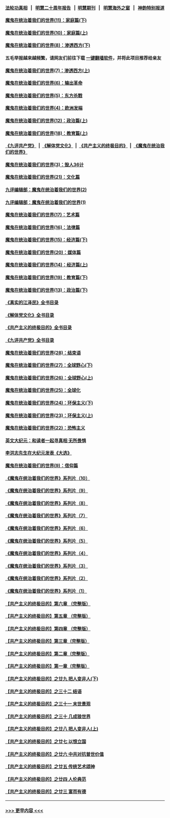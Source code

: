 #### [法轮功真相](https://github.com/gfw-breaker/truth/blob/master/README.md?t=0) &nbsp;&nbsp;|&nbsp;&nbsp; [明慧二十周年报告](https://github.com/gfw-breaker/mh-reports/blob/master/README.md?t=0) &nbsp;&nbsp;|&nbsp;&nbsp;[明慧期刊](https://github.com/gfw-breaker/mh-qikan) &nbsp;&nbsp;|&nbsp;&nbsp; [明慧海外之窗](https://github.com/gfw-breaker/mh-news/blob/master/README.md?t=0) &nbsp;&nbsp;|&nbsp;&nbsp; [神韵特别报道](https://github.com/gfw-breaker/mh-news/blob/master/shenyun.md?t=0)
#### [魔鬼在统治着我们的世界(11)：家庭篇(下)](../pages/nsc422/n10440961.md?t=11290701) 
#### [魔鬼在统治着我们的世界(10)：家庭篇(上)](../pages/nsc422/n10435448.md?t=11290701) 
#### [魔鬼在统治着我们的世界(8)：渗透西方(下)](../pages/nsc422/n10429603.md?t=11290701) 
#### 五毛举报越来越频繁，请网友们前往下载 [一键翻墙软件](https://github.com/gfw-breaker/ssr-accounts)，并将此项目推荐给亲友
#### [魔鬼在统治着我们的世界(7)：渗透西方(上)](../pages/nsc422/n10426013.md?t=11290701) 
#### [魔鬼在统治着我们的世界(6)：输出革命](../pages/nsc422/n10421536.md?t=11290701) 
#### [魔鬼在统治着我们的世界(5)：东方杀戮](../pages/nsc422/n10417707.md?t=11290701) 
#### [魔鬼在统治着我们的世界(4)：欧洲发端](../pages/nsc422/n10414890.md?t=11290701) 
#### [魔鬼在统治着我们的世界(12)：政治篇(上)](../pages/nsc422/n10444576.md?t=11290701) 
#### [魔鬼在统治着我们的世界(18)：教育篇(上)](../pages/nsc422/n10526970.md?t=11290701) 
#### [《九评共产党》](https://github.com/begood0513/9ping.md/blob/master/README.md) &nbsp;|&nbsp; [《解体党文化》](../../../../jtdwh.md/blob/master/README.md)  &nbsp;|&nbsp; [《共产主义的终极目的》](../../../../gczydzjmd.md/blob/master/README.md) &nbsp;|&nbsp; [《魔鬼在统治我们的世界》](../../../../mgztzwmdsj.md/blob/master/README.md) 
#### [魔鬼在统治着我们的世界(3)：毁人36计](../pages/nsc422/n10411583.md?t=11290701) 
#### [魔鬼在统治着我们的世界(21)：文化篇](../pages/nsc422/n10597706.md?t=11290701) 
#### [九评编辑部：魔鬼在统治着我们的世界(2)](../pages/nsc422/n10410036.md?t=11290701) 
#### [九评编辑部：魔鬼在统治着我们的世界(1)](../pages/nsc422/n10406825.md?t=11290701) 
#### [魔鬼在统治着我们的世界(17)：艺术篇](../pages/nsc422/n10499093.md?t=11290701) 
#### [魔鬼在统治着我们的世界(16)：法律篇](../pages/nsc422/n10485969.md?t=11290701) 
#### [魔鬼在统治着我们的世界(15)：经济篇(下)](../pages/nsc422/n10469975.md?t=11290701) 
#### [魔鬼在统治着我们的世界(20)：媒体篇](../pages/nsc422/n10586579.md?t=11290701) 
#### [魔鬼在统治着我们的世界(14)：经济篇(上)](../pages/nsc422/n10457370.md?t=11290701) 
#### [魔鬼在统治着我们的世界(19)：教育篇(下)](../pages/nsc422/n10564808.md?t=11290701) 
#### [魔鬼在统治着我们的世界(13)：政治篇(下)](../pages/nsc422/n10448270.md?t=11290701) 
#### [《真实的江泽民》全书目录](../pages/nsc422/n13721399.md?t=11290701) 
#### [《解体党文化》全书目录](../pages/nsc422/n13721157.md?t=11290701) 
#### [《共产主义的终极目的》全书目录](../pages/nsc422/n13721048.md?t=11290701) 
#### [《九评共产党》全书目录](../pages/nsc422/n13708085.md?t=11290701) 
#### [魔鬼在统治着我们的世界(28)：结束语](../pages/nsc422/n10936246.md?t=11290701) 
#### [魔鬼在统治着我们的世界(27)：全球野心(下)](../pages/nsc422/n10928319.md?t=11290701) 
#### [魔鬼在统治着我们的世界(26)：全球野心(上)](../pages/nsc422/n10900318.md?t=11290701) 
#### [魔鬼在统治着我们的世界(25)：全球化](../pages/nsc422/n10788205.md?t=11290701) 
#### [魔鬼在统治着我们的世界(24)：环保主义(下)](../pages/nsc422/n10695307.md?t=11290701) 
#### [魔鬼在统治着我们的世界(23)：环保主义(上)](../pages/nsc422/n10688613.md?t=11290701) 
#### [魔鬼在统治着我们的世界(22)：恐怖主义](../pages/nsc422/n10614727.md?t=11290701) 
#### [英文大纪元：和读者一起寻真相 无所畏惧](../pages/nsc422/n12542027.md?t=11290701) 
#### [李洪志先生在大纪元发表《大选》](../pages/nsc422/n12534746.md?t=11290701) 
#### [魔鬼在统治着我们的世界(9)：信仰篇](../pages/nsc422/n10432159.md?t=11290701) 
#### [《魔鬼在统治着我们的世界》系列片（10）](../pages/nsc422/n12292670.md?t=11290701) 
#### [《魔鬼在统治着我们的世界》系列片（9）](../pages/nsc422/n12290859.md?t=11290701) 
#### [《魔鬼在统治着我们的世界》系列片（8）](../pages/nsc422/n12287445.md?t=11290701) 
#### [《魔鬼在统治着我们的世界》系列片（7）](../pages/nsc422/n12283425.md?t=11290701) 
#### [《魔鬼在统治着我们的世界》系列片（6）](../pages/nsc422/n12282314.md?t=11290701) 
#### [《魔鬼在统治着我们的世界》系列片（5）](../pages/nsc422/n12281419.md?t=11290701) 
#### [《魔鬼在统治着我们的世界》系列片（4）](../pages/nsc422/n12274024.md?t=11290701) 
#### [《魔鬼在统治着我们的世界》系列片（3）](../pages/nsc422/n12271322.md?t=11290701) 
#### [《魔鬼在统治着我们的世界》系列片（2）](../pages/nsc422/n12269049.md?t=11290701) 
#### [《魔鬼在统治着我们的世界》系列片（1）](../pages/nsc422/n12267575.md?t=11290701) 
#### [【共产主义的终极目的】第六章 （完整版）](../pages/nsc422/n11428913.md?t=11290701) 
#### [【共产主义的终极目的】第五章 （完整版）](../pages/nsc422/n11428912.md?t=11290701) 
#### [【共产主义的终极目的】第四章 （完整版）](../pages/nsc422/n11428907.md?t=11290701) 
#### [【共产主义的终极目的】第三章（完整版）](../pages/nsc422/n11428848.md?t=11290701) 
#### [【共产主义的终极目的】第二章（完整版）](../pages/nsc422/n11428831.md?t=11290701) 
#### [【共产主义的终极目的】第一章（完整版）](../pages/nsc422/n11417651.md?t=11290701) 
#### [【共产主义的终极目的】之廿九 把人变非人(下)](../pages/nsc422/n11344140.md?t=11290701) 
#### [【共产主义的终极目的】之三十二 结语](../pages/nsc422/n11360535.md?t=11290701) 
#### [【共产主义的终极目的】之三十一 末世景观](../pages/nsc422/n11351129.md?t=11290701) 
#### [【共产主义的终极目的】之三十 几成狼世界](../pages/nsc422/n11348280.md?t=11290701) 
#### [【共产主义的终极目的】之廿八 把人变非人(上)](../pages/nsc422/n11340492.md?t=11290701) 
#### [【共产主义的终极目的】之廿七 以恨立国](../pages/nsc422/n11336944.md?t=11290701) 
#### [【共产主义的终极目的】之廿六 中共对抗普世价值](../pages/nsc422/n11324785.md?t=11290701) 
#### [【共产主义的终极目的】之廿五 传统艺术颂神](../pages/nsc422/n11296396.md?t=11290701) 
#### [【共产主义的终极目的】之廿四 人伦典范](../pages/nsc422/n11296397.md?t=11290701) 
#### [【共产主义的终极目的】之廿三 富而有德](../pages/nsc422/n11283598.md?t=11290701) 

----
#### [ >>> 更早内容 <<< ](../indexes/nsc422-earlier.md)
